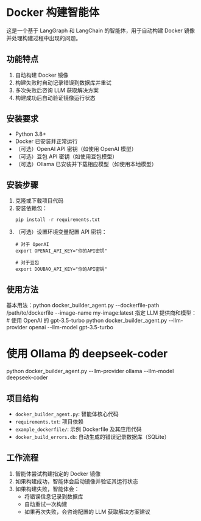 # Docker 构建智能体

这是一个基于 LangGraph 和 LangChain 的智能体，用于自动构建 Docker 镜像并处理构建过程中出现的问题。

## 功能特点

1. 自动构建 Docker 镜像
2. 构建失败时自动记录错误到数据库并重试
3. 多次失败后咨询 LLM 获取解决方案
4. 构建成功后自动验证镜像运行状态

## 安装要求

- Python 3.8+
- Docker 已安装并正常运行
- （可选）OpenAI API 密钥（如使用 OpenAI 模型）
- （可选）豆包 API 密钥（如使用豆包模型）
- （可选）Ollama 已安装并下载相应模型（如使用本地模型）

## 安装步骤

1. 克隆或下载项目代码
2. 安装依赖包：
   ```
   pip install -r requirements.txt
   ```
3. （可选）设置环境变量配置 API 密钥：
   ```
   # 对于 OpenAI
   export OPENAI_API_KEY="你的API密钥"
   
   # 对于豆包
   export DOUBAO_API_KEY="你的API密钥"
   ```

## 使用方法

基本用法：python docker_builder_agent.py --dockerfile-path /path/to/dockerfile --image-name my-image:latest
指定 LLM 提供商和模型：# 使用 OpenAI 的 gpt-3.5-turbo
python docker_builder_agent.py --llm-provider openai --llm-model gpt-3.5-turbo

# 使用 Ollama 的 deepseek-coder
python docker_builder_agent.py --llm-provider ollama --llm-model deepseek-coder
## 项目结构

- `docker_builder_agent.py`: 智能体核心代码
- `requirements.txt`: 项目依赖
- `example_dockerfile/`: 示例 Dockerfile 及其应用代码
- `docker_build_errors.db`: 自动生成的错误记录数据库（SQLite）

## 工作流程

1. 智能体尝试构建指定的 Docker 镜像
2. 如果构建成功，智能体会启动镜像并验证其运行状态
3. 如果构建失败，智能体会：
   - 将错误信息记录到数据库
   - 自动重试一次构建
   - 如果再次失败，会咨询配置的 LLM 获取解决方案建议
    